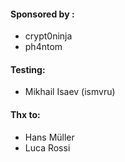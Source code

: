 #### Sponsored by :
 - crypt0ninja
 - ph4ntom
#### Testing:
 - Mikhail Isaev (ismvru)
#### Thx to:
 - Hans Müller
 - Luca Rossi